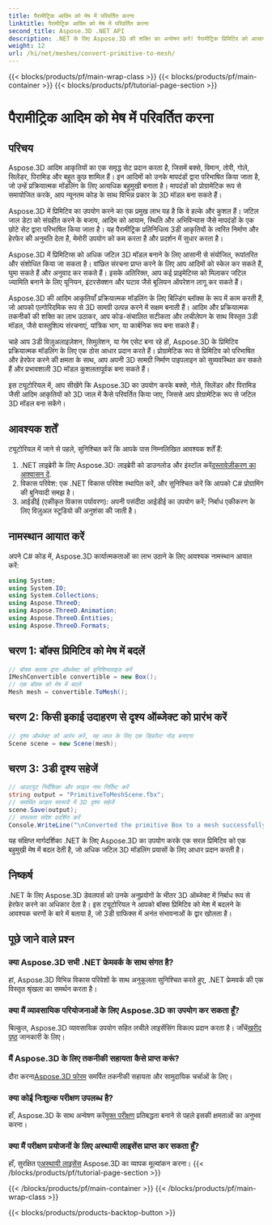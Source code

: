 ```yaml
---
title: पैरामीट्रिक आदिम को मेष में परिवर्तित करना
linktitle: पैरामीट्रिक आदिम को मेष में परिवर्तित करना
second_title: Aspose.3D .NET API
description: .NET के लिए Aspose.3D की शक्ति का अन्वेषण करें! पैरामीट्रिक प्रिमिटिव को आसानी से बहुमुखी मेष में परिवर्तित करें। आज ही अपने 3डी ग्राफ़िक्स गेम को उन्नत करें।
weight: 12
url: /hi/net/meshes/convert-primitive-to-mesh/
---
```


{{< blocks/products/pf/main-wrap-class >}}
{{< blocks/products/pf/main-container >}}
{{< blocks/products/pf/tutorial-page-section >}}

# पैरामीट्रिक आदिम को मेष में परिवर्तित करना

## परिचय

Aspose.3D आदिम आकृतियों का एक समृद्ध सेट प्रदान करता है, जिसमें बक्से, विमान, तोरी, गोले, सिलेंडर, पिरामिड और बहुत कुछ शामिल हैं। इन आदिमों को उनके मापदंडों द्वारा परिभाषित किया जाता है, जो उन्हें प्रक्रियात्मक मॉडलिंग के लिए अत्यधिक बहुमुखी बनाता है। मापदंडों को प्रोग्रामेटिक रूप से समायोजित करके, आप न्यूनतम कोड के साथ विभिन्न प्रकार के 3D मॉडल बना सकते हैं।

Aspose.3D में प्रिमिटिव का उपयोग करने का एक प्रमुख लाभ यह है कि वे हल्के और कुशल हैं। जटिल जाल डेटा को संग्रहीत करने के बजाय, आदिम को आयाम, स्थिति और अभिविन्यास जैसे मापदंडों के एक छोटे सेट द्वारा परिभाषित किया जाता है। यह पैरामीट्रिक प्रतिनिधित्व 3डी आकृतियों के त्वरित निर्माण और हेरफेर की अनुमति देता है, मेमोरी उपयोग को कम करता है और प्रदर्शन में सुधार करता है।

Aspose.3D में प्रिमिटिव्स को अधिक जटिल 3D मॉडल बनाने के लिए आसानी से संयोजित, रूपांतरित और संशोधित किया जा सकता है। वांछित संरचना प्राप्त करने के लिए आप आदिमों को स्केल कर सकते हैं, घुमा सकते हैं और अनुवाद कर सकते हैं। इसके अतिरिक्त, आप कई प्राइमेटिव्स को मिलाकर जटिल ज्यामिति बनाने के लिए यूनियन, इंटरसेक्शन और घटाव जैसे बूलियन ऑपरेशन लागू कर सकते हैं।

Aspose.3D की आदिम आकृतियाँ प्रक्रियात्मक मॉडलिंग के लिए बिल्डिंग ब्लॉक्स के रूप में काम करती हैं, जो आपको एल्गोरिदमिक रूप से 3D सामग्री उत्पन्न करने में सक्षम बनाती हैं। आदिम और प्रक्रियात्मक तकनीकों की शक्ति का लाभ उठाकर, आप कोड-संचालित सटीकता और लचीलेपन के साथ विस्तृत 3डी मॉडल, जैसे वास्तुशिल्प संरचनाएं, यांत्रिक भाग, या कार्बनिक रूप बना सकते हैं।

चाहे आप 3डी विज़ुअलाइज़ेशन, सिमुलेशन, या गेम एसेट बना रहे हों, Aspose.3D के प्रिमिटिव प्रक्रियात्मक मॉडलिंग के लिए एक ठोस आधार प्रदान करते हैं। प्रोग्रामेटिक रूप से प्रिमिटिव को परिभाषित और हेरफेर करने की क्षमता के साथ, आप अपनी 3D सामग्री निर्माण पाइपलाइन को सुव्यवस्थित कर सकते हैं और प्रभावशाली 3D मॉडल कुशलतापूर्वक बना सकते हैं।

इस ट्यूटोरियल में, आप सीखेंगे कि Aspose.3D का उपयोग करके बक्से, गोले, सिलेंडर और पिरामिड जैसी आदिम आकृतियों को 3D जाल में कैसे परिवर्तित किया जाए, जिससे आप प्रोग्रामेटिक रूप से जटिल 3D मॉडल बना सकेंगे।


## आवश्यक शर्तें
ट्यूटोरियल में जाने से पहले, सुनिश्चित करें कि आपके पास निम्नलिखित आवश्यक शर्तें हैं:
1.  .NET लाइब्रेरी के लिए Aspose.3D: लाइब्रेरी को डाउनलोड और इंस्टॉल करें[दस्तावेज़ीकरण का आश्वासन दें](https://reference.aspose.com/3d/net/).
2. विकास परिवेश: एक .NET विकास परिवेश स्थापित करें, और सुनिश्चित करें कि आपको C# प्रोग्रामिंग की बुनियादी समझ है।
3. आईडीई (एकीकृत विकास पर्यावरण): अपनी पसंदीदा आईडीई का उपयोग करें; निर्बाध एकीकरण के लिए विज़ुअल स्टूडियो की अनुशंसा की जाती है।
## नामस्थान आयात करें
अपने C# कोड में, Aspose.3D कार्यात्मकताओं का लाभ उठाने के लिए आवश्यक नामस्थान आयात करें:
```csharp
using System;
using System.IO;
using System.Collections;
using Aspose.ThreeD;
using Aspose.ThreeD.Animation;
using Aspose.ThreeD.Entities;
using Aspose.ThreeD.Formats;
```
## चरण 1: बॉक्स प्रिमिटिव को मेष में बदलें
```csharp
// बॉक्स क्लास द्वारा ऑब्जेक्ट को इनिशियलाइज़ करें
IMeshConvertible convertible = new Box();
// एक बॉक्स को मेष में बदलें
Mesh mesh = convertible.ToMesh();
```
## चरण 2: किसी इकाई उदाहरण से दृश्य ऑब्जेक्ट को प्रारंभ करें
```csharp
// दृश्य ऑब्जेक्ट को आरंभ करें, यह जाल के लिए एक डिफ़ॉल्ट नोड बनाएगा
Scene scene = new Scene(mesh);
```
## चरण 3: 3डी दृश्य सहेजें
```csharp
// आउटपुट निर्देशिका और फ़ाइल नाम निर्दिष्ट करें
string output = "PrimitiveToMeshScene.fbx";
// समर्थित फ़ाइल स्वरूपों में 3D दृश्य सहेजें
scene.Save(output);
// सफलता संदेश प्रदर्शित करें
Console.WriteLine("\nConverted the primitive Box to a mesh successfully.\nFile saved at " + output);
```
यह संक्षिप्त मार्गदर्शिका .NET के लिए Aspose.3D का उपयोग करके एक सरल प्रिमिटिव को एक बहुमुखी मेष में बदल देती है, जो अधिक जटिल 3D मॉडलिंग प्रयासों के लिए आधार प्रदान करती है।
## निष्कर्ष
.NET के लिए Aspose.3D डेवलपर्स को उनके अनुप्रयोगों के भीतर 3D ऑब्जेक्ट में निर्बाध रूप से हेरफेर करने का अधिकार देता है। इस ट्यूटोरियल ने आपको बॉक्स प्रिमिटिव को मेश में बदलने के आवश्यक चरणों के बारे में बताया है, जो 3डी ग्राफिक्स में अनंत संभावनाओं के द्वार खोलता है।
## पूछे जाने वाले प्रश्न
### क्या Aspose.3D सभी .NET फ्रेमवर्क के साथ संगत है?
हां, Aspose.3D विभिन्न विकास परिवेशों के साथ अनुकूलता सुनिश्चित करते हुए, .NET फ्रेमवर्क की एक विस्तृत श्रृंखला का समर्थन करता है।
### क्या मैं व्यावसायिक परियोजनाओं के लिए Aspose.3D का उपयोग कर सकता हूँ?
 बिल्कुल, Aspose.3D व्यावसायिक उपयोग सहित लचीले लाइसेंसिंग विकल्प प्रदान करता है। जाँचें[खरीद पृष्ठ](https://purchase.aspose.com/buy) जानकारी के लिए।
### मैं Aspose.3D के लिए तकनीकी सहायता कैसे प्राप्त करूं?
 दौरा करना[Aspose.3D फोरम](https://forum.aspose.com/c/3d/18) समर्पित तकनीकी सहायता और सामुदायिक चर्चाओं के लिए।
### क्या कोई निःशुल्क परीक्षण उपलब्ध है?
 हाँ, Aspose.3D के साथ अन्वेषण करें[मुफ्त परीक्षण](https://releases.aspose.com/) प्रतिबद्धता बनाने से पहले इसकी क्षमताओं का अनुभव करना।
### क्या मैं परीक्षण प्रयोजनों के लिए अस्थायी लाइसेंस प्राप्त कर सकता हूँ?
 हाँ, सुरक्षित ए[अस्थायी लाइसेंस](https://purchase.aspose.com/temporary-license/) Aspose.3D का व्यापक मूल्यांकन करना।
{{< /blocks/products/pf/tutorial-page-section >}}

{{< /blocks/products/pf/main-container >}}
{{< /blocks/products/pf/main-wrap-class >}}

{{< blocks/products/products-backtop-button >}}
